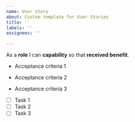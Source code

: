 ```yaml
---
name: User story
about: Custom template for User Stories
title: ''
labels: ''
assignees: ''

---
```


As a **role** I can **capability** so that **received benefit**.

- Acceptance criteria 1

- Acceptance criteria 2

- Acceptance criteria 3

- [ ] Task 1
- [ ] Task 2
- [ ] Task 3
